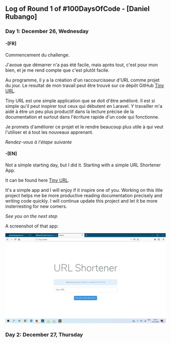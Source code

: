 ## Log of Round 1 of #100DaysOfCode - [Daniel Rubango]

### Day 1: December 26, Wednesday
#### -[FR]
Commencement du challenge.

J'avoue que démarrer n'a pas été facile, mais après tout, c'est pour mon bien,
et je me rend compte que c'est plutôt facile.

Au programme, il y a la création d'un raccourcisseur d'URL comme projet du jour.
Le resultat de mon travail peut être trouvé sur ce dépôt GitHub [Tiny URL](https://github.com/danielrubango/tiny-url).

Tiny URL est une simple application que se doit d'être amélioré. Il est si simple qu'il peut inspirer tout ceux qui
débutent en Laravel. Y travailler m'a aidé à être un peu plus productif dans la lecture précise de la documentation
et surtout dans l'écriture rapide d'un code qui fonctionne.

Je promets d'améliorer ce projet et le rendre beaucoup plus utile à qui veut l'utiliser et à tout les nouveaux apprenant.

_Rendez-vous à l'étape suivante_

#### -[EN]
Not a simple starting day, but I did it.
Starting with a simple URL Shortener App.

It can be found here [Tiny URL](https://github.com/danielrubango/tiny-url).

It's a simple app and I will enjoy if it inspire one of you.
Working on this litle project helps me be more productive reading documentation precisely and writing code quickly.
I will continue update this project and let it be more insterresting for new comers.

_See you on the next step_

A screenshot of that app:

![Tiny URL](https://github.com/danielrubango/100DaysOfCode/blob/master/images/R1_D1_1.png)

### Day 2: December 27, Thursday


